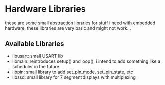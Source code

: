 # Hardware Libraries
these are some small abstraction libraries for stuff i need with embedded hardware, these libraries are very basic and might not work...

## Available Libraries
- libusart: small USART lib
- libmain: reintroduces setup() and loop(), i intend to add something like a scheduler in the future
- libpin: small library to add set_pin_mode, set_pin_state, etc
- libssd: small library for 7 segment displays with multiplexing

